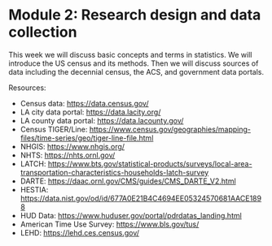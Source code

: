 # Module 2: Research design and data collection

This week we will discuss basic concepts and terms in statistics. We will introduce the US census and its methods. Then we will discuss sources of data including the decennial census, the ACS, and government data portals.

Resources:

  - Census data: https://data.census.gov/
  - LA city data portal: https://data.lacity.org/
  - LA county data portal: https://data.lacounty.gov/
  - Census TIGER/Line: https://www.census.gov/geographies/mapping-files/time-series/geo/tiger-line-file.html
  - NHGIS: https://www.nhgis.org/
  - NHTS: https://nhts.ornl.gov/
  - LATCH: https://www.bts.gov/statistical-products/surveys/local-area-transportation-characteristics-households-latch-survey
  - DARTE: https://daac.ornl.gov/CMS/guides/CMS_DARTE_V2.html
  - HESTIA: https://data.nist.gov/od/id/677A0E21B4C4694EE05324570681AACE1898
  - HUD Data: https://www.huduser.gov/portal/pdrdatas_landing.html
  - American Time Use Survey: https://www.bls.gov/tus/
  - LEHD: https://lehd.ces.census.gov/
